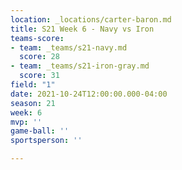 ```yaml
---
location: _locations/carter-baron.md
title: S21 Week 6 - Navy vs Iron
teams-score:
- team: _teams/s21-navy.md
  score: 28
- team: _teams/s21-iron-gray.md
  score: 31
field: "1"
date: 2021-10-24T12:00:00.000-04:00
season: 21
week: 6
mvp: ''
game-ball: ''
sportsperson: ''

---
```

